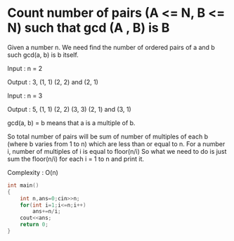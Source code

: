 # Count number of pairs (A <= N, B <= N) such that gcd (A , B) is B

Given a number n. We need find the number of ordered pairs of a and b such gcd(a, b) is b itself.
    
Input : n = 2
    
Output : 3, (1, 1) (2, 2) and (2, 1) 
    
Input : n = 3
    
Output : 5, (1, 1) (2, 2) (3, 3) (2, 1) and (3, 1)
    
gcd(a, b) = b means that a is a multiple of b.
    
So total number of pairs will be sum of number of multiples of each b 
(where b varies from 1 to n) which are less than or equal to n.
For a number i, number of multiples of i is equal to floor(n/i)
So what we need to do is just sum the floor(n/i) for each i = 1 to n and print it.

Complexity : O(n)
```cpp
int main()
{
    int n,ans=0;cin>>n;
    for(int i=1;i<=n;i++)
        ans+=n/i;
    cout<<ans;
    return 0;
}
```
